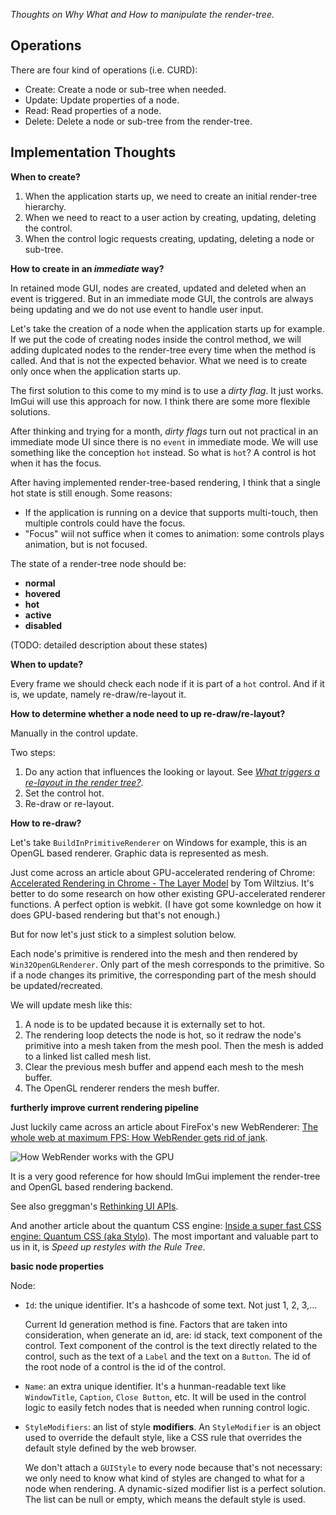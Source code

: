 *Thoughts on Why What and How to manipulate the render-tree.*

## Operations

There are four kind of operations (i.e. CURD):

* Create: Create a node or sub-tree when needed.
* Update: Update properties of a node.
* Read: Read properties of a node.
* Delete: Delete a node or sub-tree from the render-tree.

## Implementation Thoughts

__When to create?__

1. When the application starts up, we need to create an initial render-tree hierarchy.
2. When we need to react to a user action by creating, updating, deleting the control.
3. When the control logic requests creating, updating, deleting a node or sub-tree.

__How to create in an *immediate* way?__

In retained mode GUI, nodes are created, updated and deleted when an event is triggered. 
But in an immediate mode GUI, the controls are always being updating and we do not use event to handle user input. 

Let's take the creation of a node when the application starts up for example. If we put the code of creating nodes inside the control method, 
we will adding duplcated nodes to the render-tree every time when the method is called. And that is not the expected behavior.
What we need is to create only once when the application starts up.

The first solution to this come to my mind is to use a *dirty flag*. It just works. ImGui will use this approach for now. I think there are some more flexible solutions.

After thinking and trying for a month, *dirty flags* turn out not practical in an immediate mode UI since there is no `event` in immediate mode. We will use something like the conception `hot` instead. So what is `hot`? A control is hot when it has the focus.

After having implemented render-tree-based rendering, I think that a single hot state is still enough. Some reasons:

* If the application is running on a device that supports multi-touch, then multiple controls could have the focus.
* "Focus" wiil not suffice when it comes to animation: some controls plays animation, but is not focused.

The state of a render-tree node should be:
* __normal__
* __hovered__
* __hot__
* __active__
* __disabled__

(TODO: detailed description about these states)

__When to update?__

Every frame we should check each node if it is part of a `hot` control. And if it is, we update, namely re-draw/re-layout it.

__How to determine whether a node need to up re-draw/re-layout?__ 

Manually in the control update.

Two steps:

1. Do any action that influences the looking or layout. See [*What triggers a re-layout in the render tree?*](https://github.com/zwcloud/ImGui.Docs/blob/master/articles/Design/RenderTree-Manipulation.md#implementation-thoughts).
2. Set the control hot.
3. Re-draw or re-layout.

__How to re-draw?__

Let's take `BuildInPrimitiveRenderer` on Windows for example, this is an OpenGL based renderer. Graphic data is represented as mesh.

Just come across an article about GPU-accelerated rendering of Chrome: [Accelerated Rendering in Chrome - The Layer Model](https://www.html5rocks.com/en/tutorials/speed/layers/) by Tom Wiltzius. It's better to do some research on how other existing GPU-accelerated renderer functions. A perfect option is webkit. (I have got some kownledge on how it does GPU-based rendering but that's not enough.)

But for now let's just stick to a simplest solution below.

Each node's primitive is rendered into the mesh and then rendered by `Win32OpenGLRenderer`. Only part of the mesh corresponds to the primitive. So if a node changes its primitive, the corresponding part of the mesh should be updated/recreated.

We will update mesh like this:

1. A node is to be updated because it is externally set to hot.
2. The rendering loop detects the node is hot, so it redraw the node's primitive into a mesh taken from the mesh pool. Then the mesh is added to a linked list called mesh list.
3. Clear the previous mesh buffer and append each mesh to the mesh buffer.
4. The OpenGL renderer renders the mesh buffer.

__furtherly improve current rendering pipeline__

Just luckily came across an article about FireFox's new WebRenderer: [The whole web at maximum FPS: How WebRender gets rid of jank](https://hacks.mozilla.org/2017/10/the-whole-web-at-maximum-fps-how-webrender-gets-rid-of-jank/).

![How WebRender works with the GPU](https://2r4s9p1yi1fa2jd7j43zph8r-wpengine.netdna-ssl.com/files/2017/10/31.png)

It is a very good reference for how should ImGui implement the render-tree and OpenGL based rendering backend.

See also greggman's [Rethinking UI APIs](https://games.greggman.com/game/rethinking-ui-apis/).

And another article about the quantum CSS engine: [Inside a super fast CSS engine: Quantum CSS (aka Stylo)](https://hacks.mozilla.org/2017/08/inside-a-super-fast-css-engine-quantum-css-aka-stylo/). The most important and valuable part to us in it, is *Speed up restyles with the Rule Tree*.

__basic node properties__

Node:

* `Id`: the unique identifier. It's a hashcode of some text. Not just 1, 2, 3,...

	Current Id generation method is fine. Factors that are taken into consideration, when generate an id, are: id stack, text component of the control. Text component of the control is the text directly related to the control, such as the text of a `Label` and the text on a `Button`. The id of the root node of a control is the id of the control.

* `Name`: an extra unique identifier. It's a hunman-readable text like `WindowTitle`, `Caption`, `Close Button`, etc. It will be used in the control logic to easily fetch nodes that is needed when running control logic.

* `StyleModifiers`: an list of style __modifiers__. An `StyleModifier` is an object used to override the default style, like a CSS rule that overrides the default style defined by the web browser.
	
	We don't attach a `GUIStyle` to every node because that's not necessary: we only need to know what kind of styles are changed to what for a node when rendering. A dynamic-sized modifier list is a perfect solution. The list can be null or empty, which means the default style is used.
